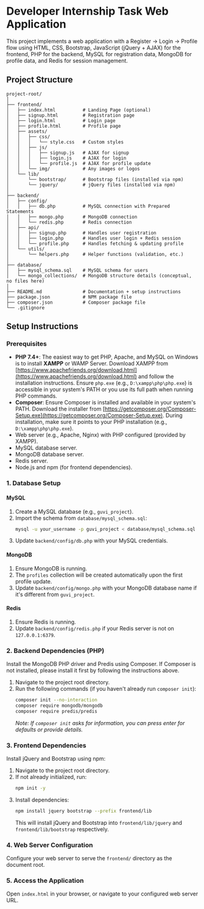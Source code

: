 # Developer Internship Task Web Application

This project implements a web application with a Register -> Login -> Profile flow using HTML, CSS, Bootstrap, JavaScript (jQuery + AJAX) for the frontend, PHP for the backend, MySQL for registration data, MongoDB for profile data, and Redis for session management.

## Project Structure

```
project-root/
│
├── frontend/
│   ├── index.html          # Landing Page (optional)
│   ├── signup.html         # Registration page
│   ├── login.html          # Login page
│   ├── profile.html        # Profile page
│   ├── assets/
│   │   ├── css/
│   │   │   └── style.css   # Custom styles
│   │   ├── js/
│   │   │   ├── signup.js   # AJAX for signup
│   │   │   ├── login.js    # AJAX for login
│   │   │   └── profile.js  # AJAX for profile update
│   │   └── img/            # Any images or logos
│   └── lib/
│       └── bootstrap/      # Bootstrap files (installed via npm)
│       └── jquery/         # jQuery files (installed via npm)
│
├── backend/
│   ├── config/
│   │   ├── db.php          # MySQL connection with Prepared Statements
│   │   ├── mongo.php       # MongoDB connection
│   │   └── redis.php       # Redis connection
│   ├── api/
│   │   ├── signup.php      # Handles user registration
│   │   ├── login.php       # Handles user login + Redis session
│   │   └── profile.php     # Handles fetching & updating profile
│   └── utils/
│       └── helpers.php     # Helper functions (validation, etc.)
│
├── database/
│   ├── mysql_schema.sql    # MySQL schema for users
│   └── mongo_collections/  # MongoDB structure details (conceptual, no files here)
│
├── README.md               # Documentation + setup instructions
├── package.json            # NPM package file
├── composer.json           # Composer package file
└── .gitignore
```

## Setup Instructions

### Prerequisites

- **PHP 7.4+**: The easiest way to get PHP, Apache, and MySQL on Windows is to install **XAMPP** or WAMP Server. Download XAMPP from [https://www.apachefriends.org/download.html](https://www.apachefriends.org/download.html) and follow the installation instructions. Ensure `php.exe` (e.g., `D:\xampp\php\php.exe`) is accessible in your system's PATH or you use its full path when running PHP commands.
- **Composer**: Ensure Composer is installed and available in your system's PATH. Download the installer from [https://getcomposer.org/Composer-Setup.exe](https://getcomposer.org/Composer-Setup.exe). During installation, make sure it points to your PHP installation (e.g., `D:\xampp\php\php.exe`).
- Web server (e.g., Apache, Nginx) with PHP configured (provided by XAMPP).
- MySQL database server.
- MongoDB database server.
- Redis server.
- Node.js and npm (for frontend dependencies).

### 1. Database Setup

#### MySQL

1. Create a MySQL database (e.g., `guvi_project`).
2. Import the schema from `database/mysql_schema.sql`:
   ```bash
   mysql -u your_username -p guvi_project < database/mysql_schema.sql
   ```
3. Update `backend/config/db.php` with your MySQL credentials.

#### MongoDB

1. Ensure MongoDB is running.
2. The `profiles` collection will be created automatically upon the first profile update.
3. Update `backend/config/mongo.php` with your MongoDB database name if it's different from `guvi_project`.

#### Redis

1. Ensure Redis is running.
2. Update `backend/config/redis.php` if your Redis server is not on `127.0.0.1:6379`.

### 2. Backend Dependencies (PHP)

Install the MongoDB PHP driver and Predis using Composer. If Composer is not installed, please install it first by following the instructions above.

1. Navigate to the project root directory.
2. Run the following commands (if you haven't already run `composer init`):
   ```bash
   composer init --no-interaction
   composer require mongodb/mongodb
   composer require predis/predis
   ```
   *Note: If `composer init` asks for information, you can press enter for defaults or provide details.*

### 3. Frontend Dependencies

Install jQuery and Bootstrap using npm:

1. Navigate to the project root directory.
2. If not already initialized, run:
   ```bash
   npm init -y
   ```
3. Install dependencies:
   ```bash
   npm install jquery bootstrap --prefix frontend/lib
   ```
   This will install jQuery and Bootstrap into `frontend/lib/jquery` and `frontend/lib/bootstrap` respectively.

### 4. Web Server Configuration

Configure your web server to serve the `frontend/` directory as the document root.

### 5. Access the Application

Open `index.html` in your browser, or navigate to your configured web server URL.
